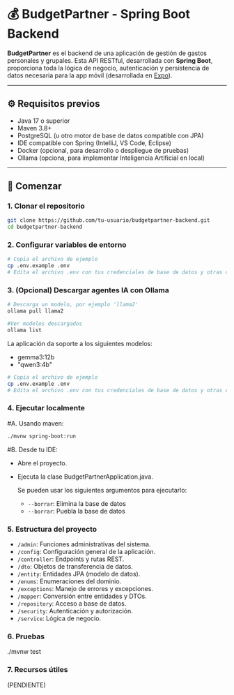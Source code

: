 # 💰 BudgetPartner - Spring Boot Backend

**BudgetPartner** es el backend de una aplicación de gestión de gastos personales y grupales. Esta API RESTful, desarrollada con **Spring Boot**, proporciona toda la lógica de negocio, autenticación y persistencia de datos necesaria para la app móvil (desarrollada en [Expo](https://expo.dev)).

---

## ⚙️ Requisitos previos

- Java 17 o superior  
- Maven 3.8+  
- PostgreSQL (u otro motor de base de datos compatible con JPA)  
- IDE compatible con Spring (IntelliJ, VS Code, Eclipse)  
- Docker (opcional, para desarrollo o despliegue de pruebas)
- Ollama (opciona, para implementar Inteligencia Artificial en local)

---

## 🚀 Comenzar

### 1. Clonar el repositorio

```bash
git clone https://github.com/tu-usuario/budgetpartner-backend.git
cd budgetpartner-backend
````
### 2. Configurar variables de entorno

```bash
# Copia el archivo de ejemplo
cp .env.example .env
# Edita el archivo .env con tus credenciales de base de datos y otras configuraciones
````

### 3. (Opcional) Descargar agentes IA con Ollama
```bash
# Descarga un modelo, por ejemplo 'llama2'
ollama pull llama2

#Ver modelos descargados
ollama list
````
La aplicación da soporte a los siguientes modelos:
 - gemma3:12b
 - "qwen3:4b"

```bash
# Copia el archivo de ejemplo
cp .env.example .env
# Edita el archivo .env con tus credenciales de base de datos y otras configuraciones
````

### 4. Ejecutar localmente

#A. Usando maven: 
```bash
./mvnw spring-boot:run
```

#B. Desde tu IDE: 
- Abre el proyecto.
- Ejecuta la clase BudgetPartnerApplication.java.

  Se pueden usar los siguientes argumentos para ejecutarlo:
   - `--borrar`: Elimina la base de datos
   - `--borrar`: Puebla la base de datos


### 5. Estructura del proyecto

- `/admin`: Funciones administrativas del sistema.
- `/config`: Configuración general de la aplicación.
- `/controller`: Endpoints y rutas REST.
- `/dto`: Objetos de transferencia de datos.
- `/entity`: Entidades JPA (modelo de datos).
- `/enums`: Enumeraciones del dominio.
- `/exceptions`: Manejo de errores y excepciones.
- `/mapper`: Conversión entre entidades y DTOs.
- `/repository`: Acceso a base de datos.
- `/security`: Autenticación y autorización.
- `/service`: Lógica de negocio.

### 6. Pruebas
./mvnw test

### 7. Recursos útiles
(PENDIENTE)
